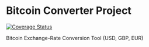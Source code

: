# Bitcoin Converter Project
[![Coverage Status](https://coveralls.io/repos/github/emmy-bradfield/TrainingRepo/badge.svg?branch=master)](https://coveralls.io/github/emmy-bradfield/TrainingRepo?branch=master)

Bitcoin Exchange-Rate Conversion Tool (USD, GBP, EUR)